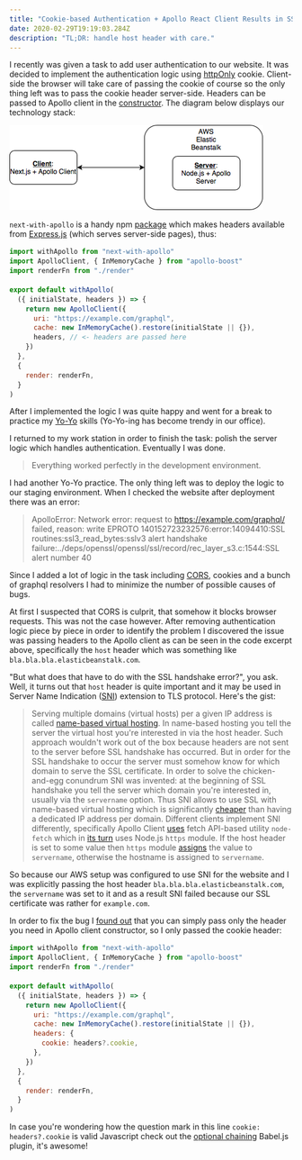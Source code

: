 ```yaml
---
title: "Cookie-based Authentication + Apollo React Client Results in SSL Handshake Failure"
date: 2020-02-29T19:19:03.284Z
description: "TL;DR: handle host header with care."
---
```


I recently was given a task to add user authentication to our website. It was decided to implement the authentication logic using [httpOnly](https://developer.mozilla.org/en-US/docs/Web/HTTP/Cookies) cookie. Client-side the browser will take care of passing the cookie of course so the only thing left was to pass the cookie header server-side. Headers can be passed to Apollo client in the [constructor](https://github.com/apollographql/apollo-client/blob/master/src/ApolloClient.ts#L40). The diagram below displays our technology stack:

![our technology stack](./stackDiagram.png)

`next-with-apollo` is a handy npm [package](https://www.npmjs.com/package/next-with-apollo) which makes headers available from [Express.js](https://expressjs.com) (which serves server-side pages), thus:

```jsx
import withApollo from "next-with-apollo"
import ApolloClient, { InMemoryCache } from "apollo-boost"
import renderFn from "./render"

export default withApollo(
  ({ initialState, headers }) => {
    return new ApolloClient({
      uri: "https://example.com/graphql",
      cache: new InMemoryCache().restore(initialState || {}),
      headers, // <- headers are passed here
    })
  },
  {
    render: renderFn,
  }
)
```

After I implemented the logic I was quite happy and went for a break to practice my [Yo-Yo](https://www.youtube.com/watch?v=-wiNh4LLQzg) skills (Yo-Yo-ing has become trendy in our office).

I returned to my work station in order to finish the task: polish the server logic which handles authentication. Eventually I was done.

> Everything worked perfectly in the development environment.

I had another Yo-Yo practice. The only thing left was to deploy the logic to our staging environment. When I checked the website after deployment there was an error:

> ApolloError: Network error: request to https://example.com/graphql/ failed, reason: write EPROTO 140152723232576:error:14094410:SSL routines:ssl3_read_bytes:sslv3 alert handshake failure:../deps/openssl/openssl/ssl/record/rec_layer_s3.c:1544:SSL alert number 40

Since I added a lot of logic in the task including [CORS](https://developer.mozilla.org/en-US/docs/Web/HTTP/CORS), cookies and a bunch of graphql resolvers I had to minimize the number of possible causes of bugs.

At first I suspected that CORS is culprit, that somehow it blocks browser requests. This was not the case however. After removing authentication logic piece by piece in order to identify the problem I discovered the issue was passing headers to the Apollo client as can be seen in the code excerpt above, specifically the `host` header which was something like `bla.bla.bla.elasticbeanstalk.com`.

"But what does that have to do with the SSL handshake error?", you ask. Well, it turns out that `host` header is quite important and it may be used in Server Name Indication ([SNI](https://en.wikipedia.org/wiki/Server_Name_Indication)) extension to TLS protocol. Here's the gist:

> Serving multiple domains (virtual hosts) per a given IP address is called [name-based virtual hosting](https://en.wikipedia.org/wiki/Virtual_hosting#Name-based). In name-based hosting you tell the server the virtual host you're interested in via the host header. Such approach wouldn't work out of the box because headers are not sent to the server before SSL handshake has occurred. But in order for the SSL handshake to occur the server must somehow know for which domain to serve the SSL certificate. In order to solve the chicken-and-egg conundrum SNI was invented: at the beginning of SSL handshake you tell the server which domain you're interested in, usually via the `servername` option. Thus SNI allows to use SSL with name-based virtual hosting which is significantly [cheaper](https://aws.amazon.com/cloudfront/custom-ssl-domains/) than having a dedicated IP address per domain. Different clients implement SNI differently, specifically Apollo Client [uses](https://github.com/apollographql/apollo-client/blob/master/src/link/http/checkFetcher.ts) fetch API-based utility `node-fetch` which in [its turn](https://github.com/node-fetch/node-fetch/blob/cd33d2237889e13847b9b5168075753b66a16449/src/index.js#L60) uses Node.js `https` module. If the host header is set to some value then `https` module [assigns](https://github.com/nodejs/node/blob/6bcea0a38365f518580a4dbbf2f5627bede5aac5/lib/_http_agent.js#L275) the value to `servername`, otherwise the hostname is assigned to `servername`.

So because our AWS setup was configured to use SNI for the website and I was explicitly passing the host header `bla.bla.bla.elasticbeanstalk.com`, the `servername` was set to it and as a result SNI failed because our SSL certificate was rather for `example.com`.

In order to fix the bug I [found out](https://github.com/lfades/next-with-apollo/issues/88#issuecomment-570010727) that you can simply pass only the header you need in Apollo client constructor, so I only passed the cookie header:

```jsx
import withApollo from "next-with-apollo"
import ApolloClient, { InMemoryCache } from "apollo-boost"
import renderFn from "./render"

export default withApollo(
  ({ initialState, headers }) => {
    return new ApolloClient({
      uri: "https://example.com/graphql",
      cache: new InMemoryCache().restore(initialState || {}),
      headers: {
        cookie: headers?.cookie,
      },
    })
  },
  {
    render: renderFn,
  }
)
```

In case you're wondering how the question mark in this line `cookie: headers?.cookie` is valid Javascript check out the [optional chaining](https://www.npmjs.com/package/babel-plugin-transform-optional-chaining) Babel.js plugin, it's awesome!

